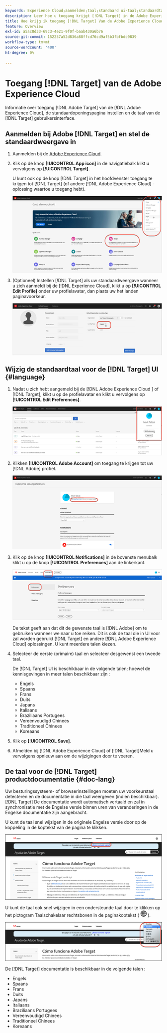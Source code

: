 ```yaml
---
keywords: Experience Cloud;aanmelden;taal;standaard ui-taal;standaardtaal
description: Leer hoe u toegang krijgt [!DNL Target] in de Adobe Experience Cloud, stelt u de standaardweergave in en wijzigt u de taal van de [!DNL Target] UI en documentatie.
title: Hoe krijg ik toegang [!DNL Target] Van de Adobe Experience Cloud?
feature: Overview
exl-id: a5ac8d33-69c3-4e21-9f0f-baab430a6b76
source-git-commit: 152257a52d836a88ffcd76cd9af5b3fbfbdc0839
workflow-type: tm+mt
source-wordcount: '400'
ht-degree: 0%

---
```


# Toegang [!DNL Target] van de Adobe Experience Cloud

Informatie over toegang [!DNL Adobe Target] van de [!DNL Adobe Experience Cloud], de standaardopeningspagina instellen en de taal van de [!DNL Target] gebruikersinterface.

## Aanmelden bij Adobe [!DNL Target] en stel de standaardweergave in

1. Aanmelden bij de [Adobe Experience Cloud](https://experience.adobe.com/).

1. Klik op de knop **[!UICONTROL App icon]** in de navigatiebalk klikt u vervolgens op **[!UICONTROL Target]**.

   U kunt ook op de knop [!DNL Target] in het hoofdvenster toegang te krijgen tot [!DNL Target] (of andere [!DNL Adobe Experience Cloud] -oplossing waartoe u toegang hebt).

   ![toepassingspictogram](/help/main/c-intro/assets/appmenu-new.png)

1. (Optioneel) Instellen [!DNL Target] als uw standaardweergave wanneer u zich aanmeldt bij de [!DNL Experience Cloud], klikt u op **[!UICONTROL Edit Profile]** onder uw profielavatar, dan plaats uw het landen paginavoorkeur.

   ![Openingspagina](/help/main/c-intro/assets/pagepref-new.png)

## Wijzig de standaardtaal voor de [!DNL Target] UI {#language}

1. Nadat u zich hebt aangemeld bij de [!DNL Adobe Experience Cloud &#x200B;] of [!DNL Target], klikt u op de profielavatar en klikt u vervolgens op **[!UICONTROL Edit Preferences]**.

   ![Profiel bewerken](/help/main/c-intro/assets/change-language.png)

1. Klikken **[!UICONTROL Adobe Account]** om toegang te krijgen tot uw [!DNL Adobe] profiel.

   ![Adobe-account](/help/main/c-intro/assets/adobe-account.png)

1. Klik op de knop **[!UICONTROL Notifications]** in de bovenste menubalk klikt u op de knop **[!UICONTROL Preferences]** aan de linkerkant.

   ![Voorkeurstalen](/help/main/c-intro/assets/prefered-language.png)

   De tekst geeft aan dat dit de gewenste taal is [!DNL Adobe] om te gebruiken wanneer we naar u toe reiken. Dit is ook de taal die in UI voor zal worden gebruikt [!DNL Target] en andere [!DNL Adobe Experience Cloud] oplossingen. U kunt meerdere talen kiezen.

1. Selecteer de eerste (primaire) taal en selecteer desgewenst een tweede taal.

   De [!DNL Target] UI is beschikbaar in de volgende talen; hoewel de kennisgevingen in meer talen beschikbaar zijn :

   * Engels
   * Spaans
   * Frans
   * Duits
   * Japans
   * Italiaans
   * Braziliaans Portugees
   * Vereenvoudigd Chinees
   * Traditioneel Chinees
   * Koreaans

1. Klik op **[!UICONTROL Save]**.

1. Afmelden bij [!DNL Adobe Experience Cloud] of [!DNL Target]Meld u vervolgens opnieuw aan om de wijzigingen door te voeren.

## De taal voor de [!DNL Target] productdocumentatie {#doc-lang}

Uw besturingssysteem- of browserinstellingen moeten uw voorkeurstaal detecteren en de documentatie in die taal weergeven (indien beschikbaar). [!DNL Target] De documentatie wordt automatisch vertaald en zal in synchronisatie met de Engelse versie binnen uren van veranderingen in de Engelse documentatie zijn aangebracht.

U kunt de taal snel wijzigen in de originele Engelse versie door op de koppeling in de koptekst van de pagina te klikken.

![Overschakelen op oorspronkelijke taal](/help/main/c-intro/assets/mt-original.png)

U kunt de taal ook snel wijzigen in een ondersteunde taal door te klikken op het pictogram Taalschakelaar rechtsboven in de paginakoptekst ( ![taalschakelaar](/help/main/c-intro/assets/icon-language-switcher.png) ).

![taalschakelaar](/help/main/c-intro/assets/language-switcher.png)

De [!DNL Target] documentatie is beschikbaar in de volgende talen :

* Engels
* Spaans
* Frans
* Duits
* Japans
* Italiaans
* Braziliaans Portugees
* Vereenvoudigd Chinees
* Traditioneel Chinees
* Koreaans
